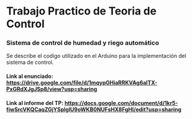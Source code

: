 # Trabajo Practico de Teoria de Control

### Sistema de control de humedad y riego automático

 Se describe el codigo utilizado en el Arduino para la implementación del sistema de control.

 

####  Link al enunciado: https://drive.google.com/file/d/1mqypGHiaRRKVAg6aITX-PxGRdXJgJSp8/view?usp=sharing 

#### Link al informe del TP: https://docs.google.com/document/d/1kr5-fiwSrcVKQCaqZGjYSplgIU9oWKB0NUFsHX8FgHI/edit?usp=sharing 
